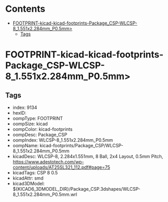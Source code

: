 



Contents
========

* [FOOTPRINT-kicad-kicad-footprints-Package_CSP-WLCSP-8_1.551x2.284mm_P0.5mm>](#footprint-kicad-kicad-footprints-package_csp-wlcsp-8_1551x2284mm_p05mm)
	* [Tags](#tags)

# FOOTPRINT-kicad-kicad-footprints-Package_CSP-WLCSP-8_1.551x2.284mm_P0.5mm>

## Tags

- index: 9134
- hexID: 
- oompType: FOOTPRINT
- oompSize: kicad
- oompColor: kicad-footprints
- oompDesc: Package_CSP
- oompIndex: WLCSP-8_1.551x2.284mm_P0.5mm
- oompName: kicad-footprints/Package_CSP/WLCSP-8_1.551x2.284mm_P0.5mm
- kicadDesc: WLCSP-8, 2.284x1.551mm, 8 Ball, 2x4 Layout, 0.5mm Pitch, https://www.adestotech.com/wp-content/uploads/AT25SL321_112.pdf#page=75
- kicadTags: CSP 8 0.5
- kicadAttr: smd
- kicad3DModel: ${KICAD6_3DMODEL_DIR}/Package_CSP.3dshapes/WLCSP-8_1.551x2.284mm_P0.5mm.wrl
